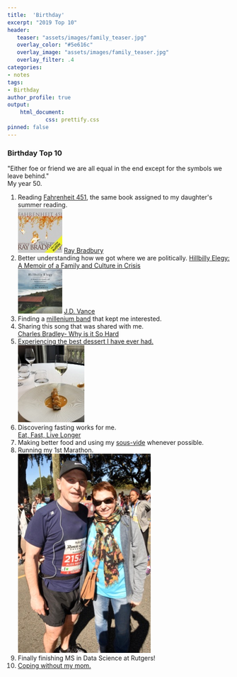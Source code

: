 ```yaml
---
title:  'Birthday'
excerpt: "2019 Top 10"
header:
   teaser: "assets/images/family_teaser.jpg"
   overlay_color: "#5e616c"
   overlay_image: "assets/images/family_teaser.jpg"
   overlay_filter: .4
categories:
- notes
tags:
- Birthday
author_profile: true
output:
    html_document:
            css: prettify.css
pinned: false
---
```


### Birthday Top 10
"Either foe or friend we are all equal in the end except for the symbols we leave behind."  
My year 50.  

1. Reading [Fahrenheit 451](https://www.amazon.com/Fahrenheit-451-Ray-Bradbury/dp/1451673310/ref=sr_1_1?ie=UTF8&qid=1550248037&sr=8-1&keywords=farenheight+451), the same book assigned to my daughter's summer reading.  
![Fahrenheit 451](/assets/images/Fahrenheit451_.jpg) [Ray Bradbury](https://www.youtube.com/watch?v=tTXckvj7KL4)
2. Better understanding how we got where we are politically. [Hillbilly Elegy: A Memoir of a Family and Culture in Crisis](https://www.amazon.com/Hillbilly-Elegy-Memoir-Family-Culture/dp/0062300555/ref=sr_1_1?ie=UTF8&qid=1550248094&sr=8-1&keywords=jd+vance)  
![Hillbilly Elegy: A Memoir of a Family and Culture in Crisis](/assets/images/hillbilly.jpg) [J.D. Vance](https://en.wikipedia.org/wiki/Middletown,_Ohio)
3. Finding a [millenium band](https://www.youtube.com/watch?v=pXRviuL6vMY) that kept me interested.
4. Sharing this song that was shared with me.    
[Charles Bradley- Why is it So Hard](https://www.youtube.com/watch?v=yBdTVmSVq14)
5. [Experiencing the best dessert I have ever had.](https://www.guysavoy.com/en/)  
![Apricot](/assets/images/dessert.jpg)
6. Discovering fasting works for me.  
[Eat, Fast, Live Longer](https://www.bbc.co.uk/programmes/b01lxyzc)
7. Making better food and using my [sous-vide](Sous-vide) whenever possible.
8. Running my 1st Marathon.  
!["At finish with my coach"](/assets/images/marathon.jpg)
9. Finally finishing MS in Data Science at Rutgers!  
10. [Coping without my mom.](https://www.youtube.com/watch?v=zfaOf70M4xs)
